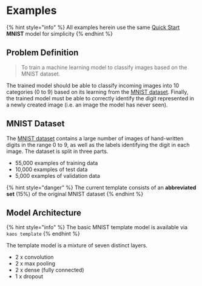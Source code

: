 # Examples

{% hint style="info" %}
All examples herein use the same [Quick Start](../../getting-started/quick-start.md) **MNIST** model for simplicity
{% endhint %}

## Problem Definition

> To train a machine learning model to classify images based on the MNIST dataset.

The trained model should be able to classify incoming images into 10 categories \(0 to 9\) based on its learning from the [MNIST dataset](./#mnist-dataset). Finally, the trained model must be able to correctly identify the digit represented in a newly created image \(i.e. an image the model has never seen\).

## MNIST Dataset

The [MNIST dataset](http://yann.lecun.com/exdb/mnist/) contains a large number of images of hand-written digits in the range 0 to 9, as well as the labels identifying the digit in each image. The dataset is split in three parts.

* 55,000 examples of training data
* 10,000 examples of test data
* 5,000 examples of validation data

{% hint style="danger" %}
The current template consists of an **abbreviated set** \(15%\) of the original MNIST dataset
{% endhint %}

## Model Architecture

{% hint style="info" %}
The basic MNIST template model is available via `kaos template`
{% endhint %}

The template model is a mixture of seven distinct layers.

* 2 x convolution
* 2 x max pooling
* 2 x dense \(fully connected\)
* 1 x dropout


